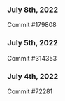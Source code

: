 ### July 8th, 2022

Commit #179808

### July 5th, 2022

Commit #314353


### July 4th, 2022

Commit #72281
